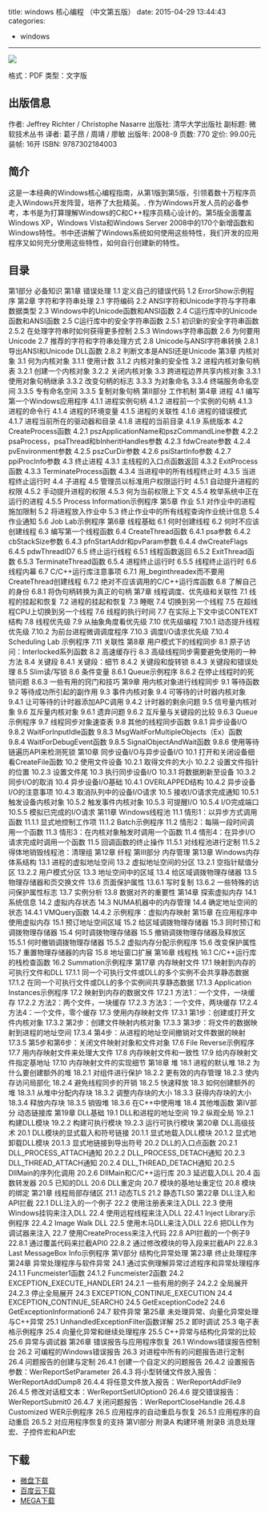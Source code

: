 title: windows 核心编程 （中文第五版）
date: 2015-04-29 13:44:43
categories:
  - windows
---

![](http://img3.douban.com/lpic/s3348730.jpg)

格式：PDF
类型：文字版

<!--more-->

## 出版信息 ##

作者: Jeffrey Richter / Christophe Nasarre 
出版社: 清华大学出版社
副标题: 微软技术丛书
译者: 葛子昂 / 周靖 / 廖敏 
出版年: 2008-9
页数: 770
定价: 99.00元
装帧: 16开
ISBN: 9787302184003

## 简介 ##

这是一本经典的Windows核心编程指南，从第1版到第5版，引领着数十万程序员走入Windows开发阵营，培养了大批精英。.
作为Windows开发人员的必备参考，本书是为打算理解Windows的C和C++程序员精心设计的。第5版全面覆盖Windows XP，Windows Vista和Windows Server 2008中的170个新增函数和Windows特性。书中还讲解了Windows系统如何使用这些特性，我们开发的应用程序又如何充分使用这些特性，如何自行创建新的特性。

## 目录 ##

第1部分 必备知识
第1章 错误处理
1.1 定义自己的错误代码
1.2 ErrorShow示例程序
第2章 字符和字符串处理
2.1 字符编码
2.2 ANSI字符和Unicode字符与字符串数据类型
2.3 Windows中的Unicode函数和ANSI函数
2.4 C运行库中的Unicode函数和ANSI函数
2.5 C运行库中的安全字符串函数
2.5.1 初识新的安全字符串函数
2.5.2 在处理字符串时如何获得更多控制
2.5.3 Windows字符串函数
2.6 为何要用Unicode
2.7 推荐的字符和字符串处理方式
2.8 Unicode与ANSI字符串转换
2.8.1 导出ANSI和Unicode DLL函数
2.8.2 判断文本是ANSI还是Unicode
第3章 内核对象
3.1 何为内核对象
3.1.1 使用计数
3.1.2 内核对象的安全性
3.2 进程内核对象句柄表
3.2.1 创建一个内核对象
3.2.2 关闭内核对象
3.3 跨进程边界共享内核对象
3.3.1 使用对象句柄继承
3.3.2 改变句柄的标志
3.3.3 为对象命名
3.3.4 终端服务命名空间
3.3.5 专有命名空间
3.3.5 复制对象句柄
第Ⅱ部分 工作机制
第4章 进程
4.1 编写第一个Windows应用程序
4.1.1 进程实例句柄
4.1.2 进程前一个实例的句柄
4.1.3 进程的命令行
4.1.4 进程的环境变量
4.1.5 进程的关联性
4.1.6 进程的错误模式
4.1.7 进程当前所在的驱动器和目录
4.1.8 进程的当前目录
4.1.9 系统版本
4.2 CreateProcess函数
4.2.1 pszApplicationName和pszCommandLine参数
4.2.2 psaProcess，psaThread和bInheritHandles参数
4.2.3 fdwCreate参数
4.2.4 pvEnvironment参数
4.2.5 pszCurDir参数
4.2.6 psiStartInfo参数
4.2.7 ppiProcInfo参数
4.3 终止进程
4.3.1 主线程的入口点函数返回
4.3.2 ExitProcess函数
4.3.3 TerminateProcess函数
4.3.4 当进程中的所有线程终止时
4.3.5 当进程终止运行时
4.4 子进程
4.5 管理员以标准用户权限运行时
4.5.1 自动提升进程的权限
4.5.2 手动提升进程的权限
4.5.3 何为当前权限上下文
4.5.4 枚举系统中正在运行的进程
4.5.5 Process Information示例程序
第5章 作业
5.1 对作业中的进程施加限制
5.2 将进程放入作业中
5.3 终止作业中的所有线程查询作业统计信息
5.4 作业通知
5.6 Job Lab示例程序
第6章 线程基础
6.1 何时创建线程
6.2 何时不应该创建线程
6.3 编写第一个线程函数
6.4 CreateThread函数
6.4.1 psa参数
6.4.2 cbStackSize参数
6.4.3 pfnStartAddr和pvParam参数
6.4.4 dwCreateFlags
6.4.5 pdwThreadID7
6.5 终止运行线程
6.5.1 线程函数返回
6.5.2 ExitThread函数
6.5.3 TerminateThread函数
6.5.4 进程终止运行时
6.5.5 线程终止运行时
6.6 线程内幕
6.7 C/C++运行库注意事项
6.7.1 用_beginthreadex而不要用CreateThread创建线程
6.7.2 绝对不应该调用的C/C++运行库函数
6.8 了解自己的身份
6.8.1 将伪句柄转换为真正的句柄
第7章 线程调度、优先级和关联性
7.1 线程的挂起和恢复
7.2 进程的挂起和恢复
7.3 睡眠
7.4 切换到另一个线程
7.5 在超线程CPU上切换到另一个线程
7.6 线程的执行时间
7.7 在实际上下文中谈CONTEXT结构
7.8 线程优先级
7.9 从抽象角度看优先级
7.10 优先级编程
7.10.1 动态提升线程优先级
7.10.2 为前台进程微调调度程序
7.10.3 调度I/O请求优先级
7.10.4 Scheduling Lab 示例程序
7.11 关联性
第8章 用户模式下的线程同步
8.1 原子访问：Interlocked系列函数
8.2 高速缓存行
8.3 高级线程同步需要避免使用的一种方法
8.4 关键段
8.4.1 关键段：细节
8.4.2 关键段和旋转锁
8.4.3 关键段和错误处理
8.5 Slim读/写锁
8.6 条件变量
8.6.1 Queue示例程序
8.6.2 在停止线程时的死锁问题
8.6.3 一些有用的窍门和技巧
第9章 用内核对象进行线程同步
9.1 等待函数
9.2 等待成功所引起的副作用
9.3 事件内核对象
9.4 可等待的计时器内核对象
9.4.1 让可等待的计时器添加APC调用
9.4.2 计时器的剩余问题
9.5 信号量内核对象
9.6 互斥量内核对象
9.6.1 遗弃问题
9.6.2 互斥量与关键段的比较
9.6.3 Queue示例程序
9.7 线程同步对象速查表
9.8 其他的线程同步函数
9.8.1 异步设备I/O
9.8.2 WaitForInputIdle函数
9.8.3 MsgWaitForMultipleObjects（Ex）函数
9.8.4 WaitForDebugEvent函数
9.8.5 SignalObjectAndWait函数
9.8.6 使用等待链遍历API来检测死锁
第10章 同步设备I/O与异步设备I/O
10.1 打开和关闭设备细看CreateFile函数
10.2 使用文件设备
10.2.1 取得文件的大小
10.2.2 设置文件指针的位置
10.2.3 设置文件尾
10.3 执行同步设备I/O
10.3.1 将数据刷新至设备
10.3.2 同步I/O的取消
10.4 异步设备I/O基础
10.4.1 OVERLAPPED结构
10.4.2 异步设备I/O的注意事项
10.4.3 取消队列中的设备I/O请求
10.5 接收I/O请求完成通知
10.5.1 触发设备内核对象
10.5.2 触发事件内核对象
10.5.3 可提醒I/O
10.5.4 I/O完成端口
10.5.5 模拟已完成的I/O请求
第11章 Windows线程池
11.1 情形1：以异步方式调用函数
11.1.1 显式地控制工作项
11.1.2 Batch示例程序
11.2 情形2：每隔一段时间调用一个函数
11.3 情形3：在内核对象触发时调用一个函数
11.4 情形4：在异步I/O请求完成时调用一个函数
11.5 回调函数的终止操作
11.5.1 对线程池进行定制
11.5.2 得体地销毁线程池：清理组
第12章 纤程
第Ⅲ部分 内存管理
第13章 Windows内存体系结构
13.1 进程的虚拟地址空间
13.2 虚拟地址空间的分区
13.2.1 空指针赋值分区
13.2.2 用户模式分区
13.3 地址空间中的区域
13.4 给区域调拨物理存储器
13.5 物理存储器和页交换文件
13.6 页面保护属性
13.6.1 写时复制
13.6.2 一些特殊的访问保护属性标志
13.7 实例分析
13.8 数据对齐的重要性
第14章 探索虚拟内存
14.1 系统信息
14.2 虚拟内存状态
14.3 NUMA机器中的内存管理
14.4 确定地址空间的状态
14.4.1 VMQuery函数
14.4.2 示例程序：虚拟内存映射
第15章 在应用程序中使用虚拟内存
15.1 预订地址空间区域
15.2 给区域调拨物理存储器
15.3 同时预订和调拨物理存储器
15.4 何时调拨物理存储器
15.5 撤销调拨物理存储器及释放区
15.5.1 何时撤销调拨物理存储器
15.5.2 虚拟内存分配示例程序
15.6 改变保护属性
15.7 重置物理存储器的内容
15.8 地址窗口扩展
第16章 线程栈
16.1 C/C++运行库的栈检查函数
16.2 Summation示例程序
第17章 内存映射文件
17.1 映射到内存的可执行文件和DLL
17.1.1 同一个可执行文件或DLL的多个实例不会共享静态数据
17.1.2 在同一个可执行文件或DLL的多个实例间共享静态数据
17.1.3 Application Instances示例程序
17.2 映射到内存的数据文件
17.2.1 方法1：一个文件，一块缓存
17.2.2 方法2：两个文件，一块缓存
17.2.3 方法3：一个文件，两块缓存
17.2.4 方法4：一个文件，零个缓存
17.3 使用内存映射文件
17.3.1 第1步：创建或打开文件内核对象
17.3.2 第2步：创建文件映射内核对象
17.3.3 第3步：将文件的数据映射到进程的地址空间
17.3.4 第4步：从进程的地址空间撤销对文件数据的映射
17.3.5 第5步和第6步：关闭文件映射对象和文件对象
17.6 File Reverse示例程序
17.7 用内存映射文件来处理大文件
17.8 内存映射文件和一致性
17.9 给内存映射文件指定基地址
17.10 内存映射文件的实现细节
第18章 堆
18.1 进程的默认堆
18.2 为什么要创建额外的堆
18.2.1 对组件进行保护
18.2.2 更有效的内存管理
18.2.3 使内存访问局部化
18.2.4 避免线程同步的开销
18.2.5 快速释放
18.3 如何创建额外的堆
18.3.1 从堆中分配内存块
18.3.2 调整内存块的大小
18.3.3 获得内存块的大小
18.3.4 释放内存块
18.3.5 销毁堆
18.3.6 在C++中使用堆
18.4 其他堆函数
第Ⅳ部分 动态链接库
第19章 DLL基础
19.1 DLL和进程的地址空间
19.2 纵观全局
19.2.1 构建DLL模块
19.2.2 构建可执行模块
19.2.3 运行可执行模块
第20章 DLL高级技术
20.1 DLL模块的显式载入和符号链接
20.1.1 显式地载入DLL模块
20.1.2 显式地卸载DLL模块
20.1.3 显式地链接到导出符号
20.2 DLL的入口点函数
20.2.1 DLL_PROCESS_ATTACH通知
20.2.2 DLL_PROCESS_DETACH通知
20.2.3 DLL_THREAD_ATTACH通知
20.2.4 DLL_THREAD_DETACH通知
20.2.5 DllMain的序列化调用
20.2.6 DllMain和C/C++运行库
20.3 延迟载入DLL
20.4 函数转发器
20.5 已知的DLL
20.6 DLL重定向
20.7 模块的基地址重定位
20.8 模块的绑定
第21章 线程局部存储区
21.1 动态TLS
21.2 静态TLS0
第22章 DLL注入和API拦截
22.1 DLL注入的一个例子
22.2 使用注册表来注入DLL
22.3 使用Windows挂钩来注入DLL
22.4 使用远程线程来注入DLL
22.4.1 Inject Library示例程序
22.4.2 Image Walk DLL
22.5 使用木马DLL来注入DLL
22.6 把DLL作为调试器来注入
22.7 使用CreateProcess来注入代码
22.8 API拦截的一个例子9
22.8.1 通过覆盖代码来拦截API0
22.8.2 通过修改模块的导入段来拦截API
22.8.3 Last MessageBox Info示例程序
第Ⅴ部分 结构化异常处理
第23章 终止处理程序
第24章 异常处理程序与软件异常
24.1 通过实例理解异常过滤程序和异常处理程序
24.1.1 Funcmeister1函数
24.1.2 Funcmeister2函数
24.2 EXCEPTION_EXECUTE_HANDLER1
24.2.1 一些有用的例子
24.2.2 全局展开
24.2.3 停止全局展开
24.3 EXCEPTION_CONTINUE_EXECUTION
24.4 EXCEPTION_CONTINUE_SEARCH0
24.5 GetExceptionCode2
24.6 GetExceptionInformation6
24.7 软件异常
第25章 未处理异常、向量化异常处理与C++异常
25.1 UnhandledExceptionFilter函数详解
25.2 即时调试
25.3 电子表格示例程序
25.4 向量化异常和继续处理程序
25.5 C++异常与结构化异常的比较
25.6 异常与调试器
第26章 错误报告与应用程序恢复
26.1 Windows错误报告控制台
26.2 可编程的Windows错误报告
26.3 对进程中所有的问题报告进行定制
26.4 问题报告的创建与定制
26.4.1 创建一个自定义的问题报告
26.4.2 设置报告参数：WerReportSetParameter
26.4.3 将小型转储文件放入报告：WerReportAddDump8
26.4.4 将任意文件放入报告：WerReportAddFile9
26.4.5 修改对话框文本：WerReportSetUIOption0
26.4.6 提交错误报告：WerReportSubmit0
26.4.7 关闭问题报告：WerReportCloseHandle
26.4.8 Customized WER示例程序
26.5 应用程序的自动重启与恢复
26.5.1 应用程序的自动重启
26.5.2 对应用程序恢复的支持
第Ⅵ部分
附录A 构建环境
附录B 消息处理宏、子控件宏和API宏

## 下载 ##

* [微盘下载](http://vdisk.weibo.com/s/aADaW4YRPbvbN)
* [百度云下载](http://pan.baidu.com/s/1ntmQRxf)
* [MEGA下载](https://mega.co.nz/#!zM1mACBa!lyVR2yaiUYjicv58AnJEJT2wgLFTbK1R_DCfguXn26A)